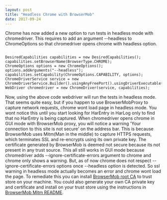 ```yaml
---
layout: post
title: "Headless Chrome with BrowserMob"
date: 2017-09-24
---
```


Chrome has now added a new option to run tests in headless mode with chromedriver. This requires to add an argument --headless to ChromeOptions so that chromedriver opens chrome with headless option. 

<pre class="hightlight"><code>
DesiredCapabilities capabilities = new DesiredCapabilities();
capabilities.setBrowserName(BrowserType.CHROME);
ChromeOptions options = new ChromeOptions();
options.addArguments("--headless");
capabilities.setCapability(ChromeOptions.CAPABILITY, options);
ChromeDriverService service = new ChromeDriverService.Builder().usingAnyFreePort().usingDriverExecutable(CHROMEDRIVER_LOCATION).build();
WebDriver chromedriver = new ChromeDriver(service, capabilities);
</code></pre> 

Now, using the above code webdriver will run the tests in headless mode. That seems quite easy, but if you happen to use BrowserMobProxy to capture network requests, chrome wont load page in headless mode. You wont notice this until you start looking for HarEntry in HarLog only to find that no HarEntry is being captured. When chromedriver opens chrome in GUI mode with BrowserMob proxy, you will notice a warning 'Your connection to this site is not secure' on the address bar. This is because BrowserMob uses Mitm(Man in the middle) to capture HTTPS requests, which terminates SSL and re-encrypts using its own private key. The certificate generated by BrowserMob is deemed not secure because its not present in any trust source. This all still works in GUI mode because chromedriver adds --ignore-certificate-errors argument to chrome and chrome only shows a warning. But, as of now chrome does not respect --ignore-certificate-errors options once --headless option is detected. So ssl warning in headless mode actually becomes an error and chrome wont load the page. 
To remediate this you can install <a href="https://github.com/lightbody/browsermob-proxy/blob/master/browsermob-core/src/main/resources/sslSupport/ca-certificate-rsa.cer">BrowserMob root CA</a> to trust store on your machine. You could also generate your own CA private key and certificate and install on your trust store using the instructions in <a href="https://github.com/lightbody/browsermob-proxy/blob/master/mitm/README.md">BrowserMob Mitm README</a>. 

